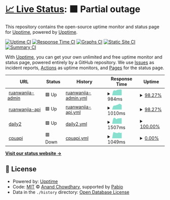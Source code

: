 # [📈 Live Status](https://demo.upptime.js.org): <!--live status--> **🟧 Partial outage**

This repository contains the open-source uptime monitor and status page for [Upptime](https://upptime.js.org), powered by [Upptime](https://github.com/upptime/upptime).

[![Uptime CI](https://github.com/zhangskills/upptime/workflows/Uptime%20CI/badge.svg)](https://github.com/zhangskills/upptime/actions?query=workflow%3A%22Uptime+CI%22)
[![Response Time CI](https://github.com/zhangskills/upptime/workflows/Response%20Time%20CI/badge.svg)](https://github.com/zhangskills/upptime/actions?query=workflow%3A%22Response+Time+CI%22)
[![Graphs CI](https://github.com/zhangskills/upptime/workflows/Graphs%20CI/badge.svg)](https://github.com/zhangskills/upptime/actions?query=workflow%3A%22Graphs+CI%22)
[![Static Site CI](https://github.com/zhangskills/upptime/workflows/Static%20Site%20CI/badge.svg)](https://github.com/zhangskills/upptime/actions?query=workflow%3A%22Static+Site+CI%22)
[![Summary CI](https://github.com/zhangskills/upptime/workflows/Summary%20CI/badge.svg)](https://github.com/zhangskills/upptime/actions?query=workflow%3A%22Summary+CI%22)

With [Upptime](https://upptime.js.org), you can get your own unlimited and free uptime monitor and status page, powered entirely by a GitHub repository. We use [Issues](https://github.com/upptime/upptime/issues) as incident reports, [Actions](https://github.com/zhangskills/upptime/actions) as uptime monitors, and [Pages](https://demo.upptime.js.org) for the status page.

<!--start: status pages-->
<!-- This summary is generated by Upptime (https://github.com/upptime/upptime) -->
<!-- Do not edit this manually, your changes will be overwritten -->
<!-- prettier-ignore -->
| URL | Status | History | Response Time | Uptime |
| --- | ------ | ------- | ------------- | ------ |
| <img alt="" src="https://icons.duckduckgo.com/ip3/jzadmin.ruanwanjia.com.ico" height="13"> [ruanwanjia-admin](https://jzadmin.ruanwanjia.com) | 🟩 Up | [ruanwanjia-admin.yml](https://github.com/zhangskills/upptime/commits/HEAD/history/ruanwanjia-admin.yml) | <details><summary><img alt="Response time graph" src="./graphs/ruanwanjia-admin/response-time-week.png" height="20"> 984ms</summary><br><a href="https://zhangskills.github.io/upptime/history/ruanwanjia-admin"><img alt="Response time 969" src="https://img.shields.io/endpoint?url=https%3A%2F%2Fraw.githubusercontent.com%2Fzhangskills%2Fupptime%2FHEAD%2Fapi%2Fruanwanjia-admin%2Fresponse-time.json"></a><br><a href="https://zhangskills.github.io/upptime/history/ruanwanjia-admin"><img alt="24-hour response time 1012" src="https://img.shields.io/endpoint?url=https%3A%2F%2Fraw.githubusercontent.com%2Fzhangskills%2Fupptime%2FHEAD%2Fapi%2Fruanwanjia-admin%2Fresponse-time-day.json"></a><br><a href="https://zhangskills.github.io/upptime/history/ruanwanjia-admin"><img alt="7-day response time 984" src="https://img.shields.io/endpoint?url=https%3A%2F%2Fraw.githubusercontent.com%2Fzhangskills%2Fupptime%2FHEAD%2Fapi%2Fruanwanjia-admin%2Fresponse-time-week.json"></a><br><a href="https://zhangskills.github.io/upptime/history/ruanwanjia-admin"><img alt="30-day response time 928" src="https://img.shields.io/endpoint?url=https%3A%2F%2Fraw.githubusercontent.com%2Fzhangskills%2Fupptime%2FHEAD%2Fapi%2Fruanwanjia-admin%2Fresponse-time-month.json"></a><br><a href="https://zhangskills.github.io/upptime/history/ruanwanjia-admin"><img alt="1-year response time 969" src="https://img.shields.io/endpoint?url=https%3A%2F%2Fraw.githubusercontent.com%2Fzhangskills%2Fupptime%2FHEAD%2Fapi%2Fruanwanjia-admin%2Fresponse-time-year.json"></a></details> | <details><summary><a href="https://zhangskills.github.io/upptime/history/ruanwanjia-admin">98.27%</a></summary><a href="https://zhangskills.github.io/upptime/history/ruanwanjia-admin"><img alt="All-time uptime 99.95%" src="https://img.shields.io/endpoint?url=https%3A%2F%2Fraw.githubusercontent.com%2Fzhangskills%2Fupptime%2FHEAD%2Fapi%2Fruanwanjia-admin%2Fuptime.json"></a><br><a href="https://zhangskills.github.io/upptime/history/ruanwanjia-admin"><img alt="24-hour uptime 100.00%" src="https://img.shields.io/endpoint?url=https%3A%2F%2Fraw.githubusercontent.com%2Fzhangskills%2Fupptime%2FHEAD%2Fapi%2Fruanwanjia-admin%2Fuptime-day.json"></a><br><a href="https://zhangskills.github.io/upptime/history/ruanwanjia-admin"><img alt="7-day uptime 98.27%" src="https://img.shields.io/endpoint?url=https%3A%2F%2Fraw.githubusercontent.com%2Fzhangskills%2Fupptime%2FHEAD%2Fapi%2Fruanwanjia-admin%2Fuptime-week.json"></a><br><a href="https://zhangskills.github.io/upptime/history/ruanwanjia-admin"><img alt="30-day uptime 99.60%" src="https://img.shields.io/endpoint?url=https%3A%2F%2Fraw.githubusercontent.com%2Fzhangskills%2Fupptime%2FHEAD%2Fapi%2Fruanwanjia-admin%2Fuptime-month.json"></a><br><a href="https://zhangskills.github.io/upptime/history/ruanwanjia-admin"><img alt="1-year uptime 99.95%" src="https://img.shields.io/endpoint?url=https%3A%2F%2Fraw.githubusercontent.com%2Fzhangskills%2Fupptime%2FHEAD%2Fapi%2Fruanwanjia-admin%2Fuptime-year.json"></a></details>
| <img alt="" src="https://icons.duckduckgo.com/ip3/jzapi.ruanwanjia.com.ico" height="13"> [ruanwanjia-api](https://jzapi.ruanwanjia.com/) | 🟩 Up | [ruanwanjia-api.yml](https://github.com/zhangskills/upptime/commits/HEAD/history/ruanwanjia-api.yml) | <details><summary><img alt="Response time graph" src="./graphs/ruanwanjia-api/response-time-week.png" height="20"> 1010ms</summary><br><a href="https://zhangskills.github.io/upptime/history/ruanwanjia-api"><img alt="Response time 946" src="https://img.shields.io/endpoint?url=https%3A%2F%2Fraw.githubusercontent.com%2Fzhangskills%2Fupptime%2FHEAD%2Fapi%2Fruanwanjia-api%2Fresponse-time.json"></a><br><a href="https://zhangskills.github.io/upptime/history/ruanwanjia-api"><img alt="24-hour response time 1012" src="https://img.shields.io/endpoint?url=https%3A%2F%2Fraw.githubusercontent.com%2Fzhangskills%2Fupptime%2FHEAD%2Fapi%2Fruanwanjia-api%2Fresponse-time-day.json"></a><br><a href="https://zhangskills.github.io/upptime/history/ruanwanjia-api"><img alt="7-day response time 1010" src="https://img.shields.io/endpoint?url=https%3A%2F%2Fraw.githubusercontent.com%2Fzhangskills%2Fupptime%2FHEAD%2Fapi%2Fruanwanjia-api%2Fresponse-time-week.json"></a><br><a href="https://zhangskills.github.io/upptime/history/ruanwanjia-api"><img alt="30-day response time 884" src="https://img.shields.io/endpoint?url=https%3A%2F%2Fraw.githubusercontent.com%2Fzhangskills%2Fupptime%2FHEAD%2Fapi%2Fruanwanjia-api%2Fresponse-time-month.json"></a><br><a href="https://zhangskills.github.io/upptime/history/ruanwanjia-api"><img alt="1-year response time 946" src="https://img.shields.io/endpoint?url=https%3A%2F%2Fraw.githubusercontent.com%2Fzhangskills%2Fupptime%2FHEAD%2Fapi%2Fruanwanjia-api%2Fresponse-time-year.json"></a></details> | <details><summary><a href="https://zhangskills.github.io/upptime/history/ruanwanjia-api">98.27%</a></summary><a href="https://zhangskills.github.io/upptime/history/ruanwanjia-api"><img alt="All-time uptime 92.16%" src="https://img.shields.io/endpoint?url=https%3A%2F%2Fraw.githubusercontent.com%2Fzhangskills%2Fupptime%2FHEAD%2Fapi%2Fruanwanjia-api%2Fuptime.json"></a><br><a href="https://zhangskills.github.io/upptime/history/ruanwanjia-api"><img alt="24-hour uptime 100.00%" src="https://img.shields.io/endpoint?url=https%3A%2F%2Fraw.githubusercontent.com%2Fzhangskills%2Fupptime%2FHEAD%2Fapi%2Fruanwanjia-api%2Fuptime-day.json"></a><br><a href="https://zhangskills.github.io/upptime/history/ruanwanjia-api"><img alt="7-day uptime 98.27%" src="https://img.shields.io/endpoint?url=https%3A%2F%2Fraw.githubusercontent.com%2Fzhangskills%2Fupptime%2FHEAD%2Fapi%2Fruanwanjia-api%2Fuptime-week.json"></a><br><a href="https://zhangskills.github.io/upptime/history/ruanwanjia-api"><img alt="30-day uptime 99.60%" src="https://img.shields.io/endpoint?url=https%3A%2F%2Fraw.githubusercontent.com%2Fzhangskills%2Fupptime%2FHEAD%2Fapi%2Fruanwanjia-api%2Fuptime-month.json"></a><br><a href="https://zhangskills.github.io/upptime/history/ruanwanjia-api"><img alt="1-year uptime 92.16%" src="https://img.shields.io/endpoint?url=https%3A%2F%2Fraw.githubusercontent.com%2Fzhangskills%2Fupptime%2FHEAD%2Fapi%2Fruanwanjia-api%2Fuptime-year.json"></a></details>
| <img alt="" src="https://icons.duckduckgo.com/ip3/daily2.withword.com.ico" height="13"> [daily2](https://daily2.withword.com) | 🟩 Up | [daily2.yml](https://github.com/zhangskills/upptime/commits/HEAD/history/daily2.yml) | <details><summary><img alt="Response time graph" src="./graphs/daily2/response-time-week.png" height="20"> 1507ms</summary><br><a href="https://zhangskills.github.io/upptime/history/daily2"><img alt="Response time 1529" src="https://img.shields.io/endpoint?url=https%3A%2F%2Fraw.githubusercontent.com%2Fzhangskills%2Fupptime%2FHEAD%2Fapi%2Fdaily2%2Fresponse-time.json"></a><br><a href="https://zhangskills.github.io/upptime/history/daily2"><img alt="24-hour response time 1534" src="https://img.shields.io/endpoint?url=https%3A%2F%2Fraw.githubusercontent.com%2Fzhangskills%2Fupptime%2FHEAD%2Fapi%2Fdaily2%2Fresponse-time-day.json"></a><br><a href="https://zhangskills.github.io/upptime/history/daily2"><img alt="7-day response time 1507" src="https://img.shields.io/endpoint?url=https%3A%2F%2Fraw.githubusercontent.com%2Fzhangskills%2Fupptime%2FHEAD%2Fapi%2Fdaily2%2Fresponse-time-week.json"></a><br><a href="https://zhangskills.github.io/upptime/history/daily2"><img alt="30-day response time 1842" src="https://img.shields.io/endpoint?url=https%3A%2F%2Fraw.githubusercontent.com%2Fzhangskills%2Fupptime%2FHEAD%2Fapi%2Fdaily2%2Fresponse-time-month.json"></a><br><a href="https://zhangskills.github.io/upptime/history/daily2"><img alt="1-year response time 1529" src="https://img.shields.io/endpoint?url=https%3A%2F%2Fraw.githubusercontent.com%2Fzhangskills%2Fupptime%2FHEAD%2Fapi%2Fdaily2%2Fresponse-time-year.json"></a></details> | <details><summary><a href="https://zhangskills.github.io/upptime/history/daily2">100.00%</a></summary><a href="https://zhangskills.github.io/upptime/history/daily2"><img alt="All-time uptime 97.82%" src="https://img.shields.io/endpoint?url=https%3A%2F%2Fraw.githubusercontent.com%2Fzhangskills%2Fupptime%2FHEAD%2Fapi%2Fdaily2%2Fuptime.json"></a><br><a href="https://zhangskills.github.io/upptime/history/daily2"><img alt="24-hour uptime 100.00%" src="https://img.shields.io/endpoint?url=https%3A%2F%2Fraw.githubusercontent.com%2Fzhangskills%2Fupptime%2FHEAD%2Fapi%2Fdaily2%2Fuptime-day.json"></a><br><a href="https://zhangskills.github.io/upptime/history/daily2"><img alt="7-day uptime 100.00%" src="https://img.shields.io/endpoint?url=https%3A%2F%2Fraw.githubusercontent.com%2Fzhangskills%2Fupptime%2FHEAD%2Fapi%2Fdaily2%2Fuptime-week.json"></a><br><a href="https://zhangskills.github.io/upptime/history/daily2"><img alt="30-day uptime 99.94%" src="https://img.shields.io/endpoint?url=https%3A%2F%2Fraw.githubusercontent.com%2Fzhangskills%2Fupptime%2FHEAD%2Fapi%2Fdaily2%2Fuptime-month.json"></a><br><a href="https://zhangskills.github.io/upptime/history/daily2"><img alt="1-year uptime 97.82%" src="https://img.shields.io/endpoint?url=https%3A%2F%2Fraw.githubusercontent.com%2Fzhangskills%2Fupptime%2FHEAD%2Fapi%2Fdaily2%2Fuptime-year.json"></a></details>
| <img alt="" src="https://icons.duckduckgo.com/ip3/cpuapi.withword.com.ico" height="13"> [cpuapi](https://cpuapi.withword.com/cpu/1) | 🟥 Down | [cpuapi.yml](https://github.com/zhangskills/upptime/commits/HEAD/history/cpuapi.yml) | <details><summary><img alt="Response time graph" src="./graphs/cpuapi/response-time-week.png" height="20"> 1049ms</summary><br><a href="https://zhangskills.github.io/upptime/history/cpuapi"><img alt="Response time 942" src="https://img.shields.io/endpoint?url=https%3A%2F%2Fraw.githubusercontent.com%2Fzhangskills%2Fupptime%2FHEAD%2Fapi%2Fcpuapi%2Fresponse-time.json"></a><br><a href="https://zhangskills.github.io/upptime/history/cpuapi"><img alt="24-hour response time 1044" src="https://img.shields.io/endpoint?url=https%3A%2F%2Fraw.githubusercontent.com%2Fzhangskills%2Fupptime%2FHEAD%2Fapi%2Fcpuapi%2Fresponse-time-day.json"></a><br><a href="https://zhangskills.github.io/upptime/history/cpuapi"><img alt="7-day response time 1049" src="https://img.shields.io/endpoint?url=https%3A%2F%2Fraw.githubusercontent.com%2Fzhangskills%2Fupptime%2FHEAD%2Fapi%2Fcpuapi%2Fresponse-time-week.json"></a><br><a href="https://zhangskills.github.io/upptime/history/cpuapi"><img alt="30-day response time 903" src="https://img.shields.io/endpoint?url=https%3A%2F%2Fraw.githubusercontent.com%2Fzhangskills%2Fupptime%2FHEAD%2Fapi%2Fcpuapi%2Fresponse-time-month.json"></a><br><a href="https://zhangskills.github.io/upptime/history/cpuapi"><img alt="1-year response time 942" src="https://img.shields.io/endpoint?url=https%3A%2F%2Fraw.githubusercontent.com%2Fzhangskills%2Fupptime%2FHEAD%2Fapi%2Fcpuapi%2Fresponse-time-year.json"></a></details> | <details><summary><a href="https://zhangskills.github.io/upptime/history/cpuapi">0.00%</a></summary><a href="https://zhangskills.github.io/upptime/history/cpuapi"><img alt="All-time uptime 10.60%" src="https://img.shields.io/endpoint?url=https%3A%2F%2Fraw.githubusercontent.com%2Fzhangskills%2Fupptime%2FHEAD%2Fapi%2Fcpuapi%2Fuptime.json"></a><br><a href="https://zhangskills.github.io/upptime/history/cpuapi"><img alt="24-hour uptime 0.00%" src="https://img.shields.io/endpoint?url=https%3A%2F%2Fraw.githubusercontent.com%2Fzhangskills%2Fupptime%2FHEAD%2Fapi%2Fcpuapi%2Fuptime-day.json"></a><br><a href="https://zhangskills.github.io/upptime/history/cpuapi"><img alt="7-day uptime 0.00%" src="https://img.shields.io/endpoint?url=https%3A%2F%2Fraw.githubusercontent.com%2Fzhangskills%2Fupptime%2FHEAD%2Fapi%2Fcpuapi%2Fuptime-week.json"></a><br><a href="https://zhangskills.github.io/upptime/history/cpuapi"><img alt="30-day uptime 0.00%" src="https://img.shields.io/endpoint?url=https%3A%2F%2Fraw.githubusercontent.com%2Fzhangskills%2Fupptime%2FHEAD%2Fapi%2Fcpuapi%2Fuptime-month.json"></a><br><a href="https://zhangskills.github.io/upptime/history/cpuapi"><img alt="1-year uptime 10.60%" src="https://img.shields.io/endpoint?url=https%3A%2F%2Fraw.githubusercontent.com%2Fzhangskills%2Fupptime%2FHEAD%2Fapi%2Fcpuapi%2Fuptime-year.json"></a></details>

<!--end: status pages-->

[**Visit our status website →**](https://demo.upptime.js.org)

## 📄 License

- Powered by: [Upptime](https://github.com/upptime/upptime)
- Code: [MIT](./LICENSE) © [Anand Chowdhary](https://anandchowdhary.com), supported by [Pabio](https://pabio.com)
- Data in the `./history` directory: [Open Database License](https://opendatacommons.org/licenses/odbl/1-0/)
